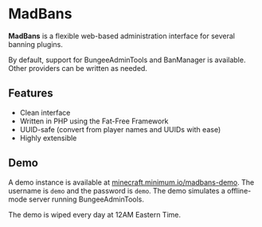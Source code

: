 # MadBans

**MadBans** is a flexible web-based administration interface for several banning plugins.

By default, support for BungeeAdminTools and BanManager is available. Other providers can be written as needed.

## Features

* Clean interface
* Written in PHP using the Fat-Free Framework
* UUID-safe (convert from player names and UUIDs with ease)
* Highly extensible

## Demo

A demo instance is available at [minecraft.minimum.io/madbans-demo](http://minecraft.minimum.io/madbans-demo). The username
is `demo` and the password is `demo`. The demo simulates a offline-mode server running BungeeAdminTools.

The demo is wiped every day at 12AM Eastern Time.